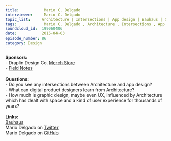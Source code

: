 ```yaml
--- 
title:           Mario C. Delgado 
interviewee:     Mario C. Delgado 
topic_list:     Architecture | Intersections | App design | Bauhaus | Graphic influence | UX | Designing space
tags:            Mario C. Delgado , Architecture , Intersections , App design , Bauhaus , Graphic influence , UX , Designing space
soundcloud_id:  199060406
date:           2015-04-03
episode_number: 86
category: Design
---
```


<p class="show_notes_display"><b>Sponsors:<br></b>- Draplin Design Co. <a rel="nofollow" target="_blank" href="http://draplin.com/merch/">Merch Store</a><br>- <a rel="nofollow" target="_blank" href="http://fieldnotesbrand.com/">Field Notes</a><br><b><br>Questions:</b><br>- Do you see any intersections between Architecture and app design?<br>- What can digital product designers learn from Architecture?<br>- How much is graphic design, maybe even UX, influenced by Architecture which has dealt with space and a kind of user experience for thousands of years?<br><br><b>Links:<br></b><a rel="nofollow" target="_blank" href="http://en.wikipedia.org/wiki/Bauhaus">Bauhaus</a><br>Mario Delgado on <a rel="nofollow" target="_blank" href="https://twitter.com/mariodelgado">Twitter</a><br>Mario Delgado on <a rel="nofollow" target="_blank" href="https://github.com/mariodelgado">GitHub</a></p>
